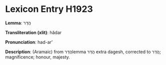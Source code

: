 # Lexicon Entry H1923

**Lemma**: הֲדַר

**Transliteration (xlit)**: hădar

**Pronunciation**: had-ar'

**Description**:
(Aramaic) from הֲדַרlemma הֲדַּר extra dagesh, corrected to הֲדַר; magnificence; honour, majesty.
